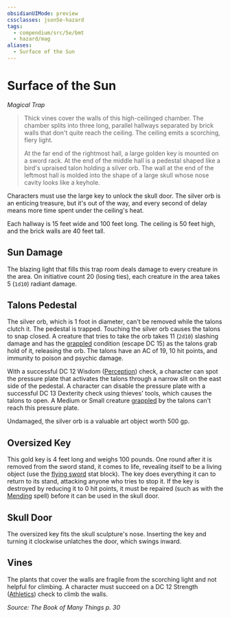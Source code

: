 ```yaml
---
obsidianUIMode: preview
cssclasses: json5e-hazard
tags:
  - compendium/src/5e/bmt
  - hazard/mag
aliases:
  - Surface of the Sun
---
```

# Surface of the Sun
*Magical Trap*  

> Thick vines cover the walls of this high-ceilinged chamber. The chamber splits into three long, parallel hallways separated by brick walls that don't quite reach the ceiling. The ceiling emits a scorching, fiery light.
> 
> At the far end of the rightmost hall, a large golden key is mounted on a sword rack. At the end of the middle hall is a pedestal shaped like a bird's upraised talon holding a silver orb. The wall at the end of the leftmost hall is molded into the shape of a large skull whose nose cavity looks like a keyhole.

Characters must use the large key to unlock the skull door. The silver orb is an enticing treasure, but it's out of the way, and every second of delay means more time spent under the ceiling's heat.

Each hallway is 15 feet wide and 100 feet long. The ceiling is 50 feet high, and the brick walls are 40 feet tall.

## Sun Damage

The blazing light that fills this trap room deals damage to every creature in the area. On initiative count 20 (losing ties), each creature in the area takes 5 (`1d10`) radiant damage.

## Talons Pedestal

The silver orb, which is 1 foot in diameter, can't be removed while the talons clutch it. The pedestal is trapped. Touching the silver orb causes the talons to snap closed. A creature that tries to take the orb takes 11 (`2d10`) slashing damage and has the [grappled](2-Mechanics/CLI/rules/conditions.md#grappled) condition (escape DC 15) as the talons grab hold of it, releasing the orb. The talons have an AC of 19, 10 hit points, and immunity to poison and psychic damage.

With a successful DC 12 Wisdom ([Perception](2-Mechanics/CLI/rules/skills.md#Perception)) check, a character can spot the pressure plate that activates the talons through a narrow slit on the east side of the pedestal. A character can disable the pressure plate with a successful DC 13 Dexterity check using thieves' tools, which causes the talons to open. A Medium or Small creature [grappled](2-Mechanics/CLI/rules/conditions.md#grappled) by the talons can't reach this pressure plate.

Undamaged, the silver orb is a valuable art object worth 500 gp.

## Oversized Key

This gold key is 4 feet long and weighs 100 pounds. One round after it is removed from the sword stand, it comes to life, revealing itself to be a living object (use the [flying sword](2-Mechanics/CLI/bestiary/construct/flying-sword.md) stat block). The key does everything it can to return to its stand, attacking anyone who tries to stop it. If the key is destroyed by reducing it to 0 hit points, it must be repaired (such as with the [Mending](2-Mechanics/CLI/spells/mending.md) spell) before it can be used in the skull door.

## Skull Door

The oversized key fits the skull sculpture's nose. Inserting the key and turning it clockwise unlatches the door, which swings inward.

## Vines

The plants that cover the walls are fragile from the scorching light and not helpful for climbing. A character must succeed on a DC 12 Strength ([Athletics](2-Mechanics/CLI/rules/skills.md#Athletics)) check to climb the walls.

*Source: The Book of Many Things p. 30*
